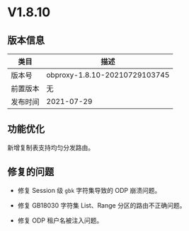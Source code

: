# V1.8.10

## 版本信息

|  类目  |              描述               |
|------|-------------------------------|
| 版本号  | obproxy-1.8.10-20210729103745 |
| 前置版本 | 无                             |
| 发布时间 | 2021-07-29                    |

## 功能优化

新增复制表支持均匀分发路由。

## 修复的问题

* 修复 Session 级 `gbk` 字符集导致的 ODP 崩溃问题。

* 修复 GB18030 字符集 List、Range 分区的路由不正确问题。

* 修复 ODP 租户名被注入问题。
